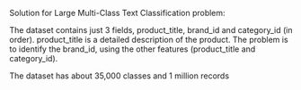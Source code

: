 Solution for Large Multi-Class Text Classification problem:

The dataset contains just 3 fields, product_title, brand_id and category_id (in order). product_title is a detailed description of the product. The problem is to identify the brand_id, using the other features (product_title and category_id). 

The dataset has about 35,000 classes and 1 million records
